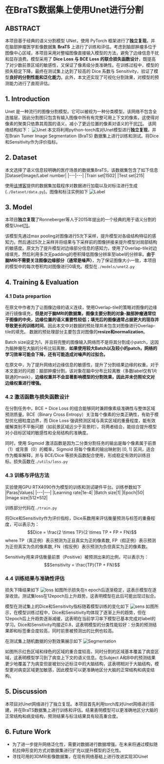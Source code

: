 # 在BraTS数据集上使用Unet进行分割
## ABSTRACT
本项目基于经典的语义分割模型 UNet，使用 PyTorch 框架进行了**独立复现**，并在脑部肿瘤医学影像数据集 **BraTS** 上进行了训练和评估。考虑到脑部肿瘤多位于图像中心区域，本项目采用对整幅图像直接输入模型的方法，避免了边缘信息干扰和显存浪费。模型采用了 **Dice Loss 与 BCE Loss 的联合损失函数设计**，既提高了对少数前景区域的敏感性，又保证了像素级分类准确性。在训练过程中，模型的损失稳定下降，最终在测试集上达到了较高的 Dice 系数与 Sensitivity，验证了模型**良好的分割性能和泛化能力**。此外，本文还实现了可视化分割效果，对模型的预测能力进行了直观评估。
## 1. Introduction
Unet 是一种流行的图像分割模型。它可以被视为一种分类模型。该网络不包含全连接层，因此分割图只包含有输入图像中所有有完整可用上下文的像素，这使得对像素的聚类只依靠其周围的语义，减小了更远位置的像素对语义的干扰[[1]](https://arxiv.org/abs/1505.04597)。
该网络结构如下：
![Unet](./figures/fig1-unet.png "Unet")
本文将利用python-torch库对Unet模型进行**独立复现**，并在Brain Tumer Image Segmentation (BraTS) 数据集上进行训练和测试。将Dice和Sensitivity作为评价指标。

## 2. Dataset
本文选择了语义信息较明确的医疗场景的数据集BraTS，该数据集包含了如下信息
|Dataset|Image/Label number|
|---|---|
|Train set|1502|
|Test set|215|

使用[该博客](https://zhuanlan.zhihu.com/p/1895864478723186793)提供的数据集加载程序对数据进行加载以及对标注进行生成(`./Dataset/data.py`)。图像和标注实例如下
![Label](./figures/label.png "label")

## 3. Model
本项目**独立复现**了Ronneberger等人于2015年提出的一个经典的用于语义分割的模型Unet[[1]](https://arxiv.org/abs/1505.04597)。

该模型先通过max pooling对图像进行5次下采样，提升模型对各级结构特征的感知力。然后通过5次上采样并将结果与下采样前的图像拼接来提升模型对局部结构的敏感度。原文为了提升模型对边缘部分信息的感知力，使用了Overlap-tile对边缘填充，然后利用多次无padding的卷积降低图像分辨率至label的分辨率。**由于脑MRI不需要关注图像边缘部分（通常是噪声）**，为了保证图像大小一致，本项目的模型中的每次卷积均对图像进行0填充。模型在`./models/unet2.py`

## 4. Training & Evaluation
### 4.1 Data prepartion
在原文中作者为了让图像边缘的语义连续，使用Overlap-tile的策略对图像的边缘进行镜像填充，**但是对于脑MRI的数据集，图像主要分割的对象-脑部肿瘤通常位于图像的中央，边缘位置的语义重要性较低；填充后的图像通常占据更大的现存并导致更长的训练时间**。因此本文中对数据的预处理并未包含对图像进行Overlap-tile的填充。
数据的预处理部分主要包含对图像的**resize和normalization**。

Batch size设定为1，并且将完整的图像输入网络而不是将其分割成小patch，这因为脑肿瘤在大脑的分布比较离散，**如果使用较大Batch以及较小的patch，网络的学习效率可能会下降，还有可能造成对噪声的过拟合。**

在原文中，为了提升网络对边缘信息的敏感性，提升了分割结果边缘的权重。对于本文面对的问题：脑部肿瘤分割，该对象在脑中分布比较离散（多数label仅有1片联通的mask），**边缘权重并不会显著影响模型的分割效果，因此并未仿照论文对边缘权重进行增强。**

### 4.2 激活函数与损失函数设计
在分割任务中，BCE + Dice Loss 的组合能够同时兼顾像素级准确性与整体区域预测质量。BCE（Binary Cross Entropy）关注每个像素的分类正确性，有助于模型优化细粒度边界，而 Dice Loss 强调预测区域与真实区域的重叠程度，能有效缓解类别不平衡问题（如前景区域远少于背景时）。将两者结合，能综合提升模型对小目标区域的敏感性和全局结构的准确度。

同时，使用 Sigmoid 激活函数是因为二分类分割任务的输出是每个像素属于前景（1）或背景（0）的概率，Sigmoid 将每个像素的输出映射到 [0, 1] 区间，适合作为概率解释，并与 BCE/Dice 等损失函数配合使用，形成稳定有效的训练目标。损失函数在`./utils/loss.py`

### 4.3 训练与评估方法
实验使用GPU RTX4090作为模型的训练和测试硬件平台。训练参数如下
|Paras|Values|
|---|---|
|Learning rate|1e-4|
|Batch size|1|
|Epoch|50|
|Image size|512*512|

训练部分代码在`./train.py`

将Dice和Sensitivity作为评价指标，Dice系数用来评估衡量预测与标签的重叠程度，可以表示为：
$$Dice = \frac{2 \times TP}{2 \times TP + FP + FN}$$
where TP（真正例）表示预测为正且真实为正的像素数, FP（假正例）表示预测为正但真实为负的像素数, FN（假反例）表示预测为负但真实为正的像素数。

Sensitivity用来评估衡量前景（Positive）被预测出来的比例，可以表示为：
$$Sensitivity = \frac{TP}{TP + FN}$$

### 4.4 训练结果与准确性评估
损失下降结果如下
![loss](./figures/loss.png "loss")
如图所示损失在n epoch后逐渐稳定，这表示模型在逐渐收敛。测试集loss在12epoch后上升趋势，这表明模型在此后可能出现过拟合。

模型在测试集上的Dice和Sensitivity指标随着模型训练的变化如下
![sens](./figures/testDiceSens.png "sens")
如图所示，在模型训练过程中，Dice和Sensitivity均体现了逐渐上升的趋势，但在12epoch后上升趋势逐渐减缓，这表明在当前学习率下模型已基本完成对label的学习。Dice和Sensitivity均接近0.8，这表明模型的分类性能较好：分类的预测结果即和标签重合度较高，同时前景被预测出的比例也较高。

在测试集上随机数据的分割效果展示如下
![Segmentation](./figures/seg_res.png "segmentation")

如图所示红色区域和绿色的区域的重合度较高，同时分割的区域基本覆盖了病变区域，这表明模型学习到了病变上下文的语义信息。在Subject A和B中的预测结果更少地覆盖了为病变但是被划分近标注中的大脑结构，这表明相对于大脑结构，模型更对病变区域更加敏感，因此模型可以更准确地区分大脑的正常结构和病变结构。

## 5. Discussion
本项目对Unet网络进行了独立复现。本项目首先利用torch库对Unet网络进行搭建，并在BraTS数据集上进行训练和评估。结果表明模型可以更准确地区分大脑的正常结构和病变结构，预测结果与标注结果具有较高重合度。

## 6. Future Work
- 为了进一步提升网络泛化性，需要对数据进行数据增强。在未来将通过模拟随机拉伸形变的方式对数据集进行扩充以提升模型的泛化性。
- 寻找可用的3DMRI影像数据集，在现有网络基础上进行改进实现3DUnet
